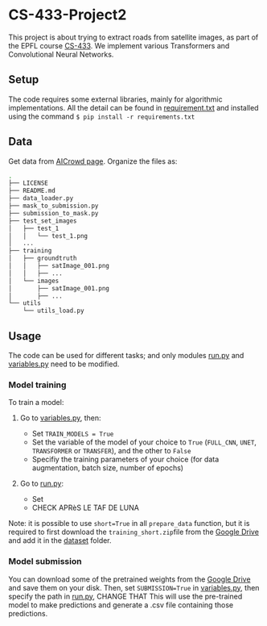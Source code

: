 # CS-433-Project2
This project is about trying to extract roads from satellite images, as part of the EPFL course [CS-433](https://www.epfl.ch/labs/mlo/machine-learning-cs-433/). We implement various Transformers and Convolutional Neural Networks.

## Setup
The code requires some external libraries, mainly for algorithmic implementations. All the detail can be found in [requirement.txt](requirements.txt) and installed using the command
```$ pip install -r requirements.txt  ```
## Data
Get data from [AICrowd page](https://www.aicrowd.com/challenges/epfl-ml-road-segmentation).
Organize the files as:

```bash
.
├── LICENSE
├── README.md
├── data_loader.py
├── mask_to_submission.py
├── submission_to_mask.py
├── test_set_images
│   ├── test_1
│   │   └── test_1.png
│   ...
├── training
│   ├── groundtruth
│   │   ├── satImage_001.png
│   │   ├── ...
│   └── images
│       ├── satImage_001.png
│       ├── ...
└── utils
    └── utils_load.py
```

## Usage
The code can be used for different tasks; and only modules [run.py](run.py) and [variables.py](utils/variables.py) need to be modified.

### Model training
To train a model:
1. Go to [variables.py](utils/variables.py), then:
   - Set ```TRAIN_MODELS = True```
   - Set the variable of the model of your choice to `True` (`FULL_CNN`, `UNET`, `TRANSFORMER` or `TRANSFER`), and the other to `False`
   - Specifiy the training parameters of your choice (for data augmentation, batch size, number of epochs)

2. Go to [run.py](run.py):
   - Set
   - CHECK APRèS LE TAF DE LUNA

Note: it is possible to use `short=True` in all `prepare_data` function, but it is required to first download the `training_short.zip`file from the [Google Drive](https://drive.google.com/drive/folders/1Ylp8epANF9HM3bYzXbJVtyEfRiI3s1zQ?usp=share_link) and add it in the [dataset](dataset) folder.
### Model submission
You can download some of the pretrained weights from the [Google Drive](https://drive.google.com/drive/folders/1Ylp8epANF9HM3bYzXbJVtyEfRiI3s1zQ?usp=share_link) and save them on your disk. Then, set `SUBMISSION=True` in [variables.py](utils/variables.py), then specify the path in [run.py](run.py), CHANGE THAT
This will use the pre-trained model to make predictions and generate a .csv file containing those predictions.

